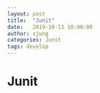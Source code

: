 ```yaml
---
layout: post
title:  "Junit"
date:   2019-10-13 10:00:00
author: sjung
categories: Junit
tags: develop
---
```



# Junit
